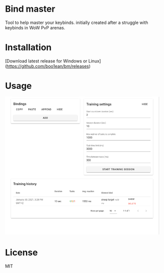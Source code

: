 # Bind master

Tool to help master your keybinds. initially created after a struggle with keybinds in WoW PvP arenas.

# Installation

[Download latest release for Windows or Linux] (https://github.com/boo1ean/bm/releases)

# Usage

![](guide.gif)

# License

MIT
